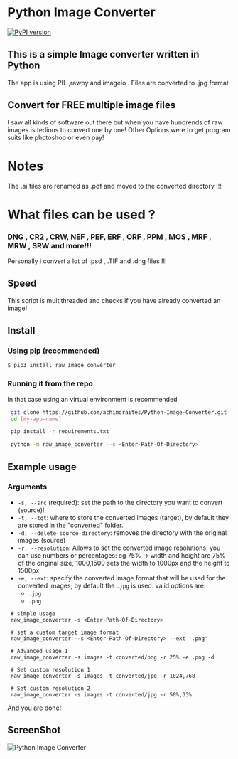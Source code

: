# Python Image Converter
[![PyPI version](https://badge.fury.io/py/raw-image-converter.svg)](https://pypi.org/project/raw-image-converter/)


## This is a simple Image converter written in Python
The app is using PIL ,rawpy and imageio . 
Files are converted to .jpg format 

## Convert for FREE multiple image files
I saw all kinds of software out there but when you have hundrends of raw images is tedious to convert 
one by one! Other Options were to get program suits like photoshop or even pay! 
# Notes
The .ai files are renamed as .pdf and moved to the converted directory !!! 


# What files can be used ?
### DNG , CR2 , CRW, NEF , PEF, ERF , ORF , PPM , MOS , MRF , MRW , SRW and more!!!
Personally i convert a lot of .psd , .TIF and .dng files !!! 
## Speed
This script is multithreaded and checks if you have already converted an image!

## Install

### Using pip (recommended)
```bash
$ pip3 install raw_image_converter
```

### Running it from the repo
In that case using an virtual environment is recommended

```bash
 git clone https://github.com/achimoraites/Python-Image-Converter.git [my-app-name]
 cd [my-app-name]

 pip install -r requirements.txt

 python -m raw_image_converter --s <Enter-Path-Of-Directory>
```
## Example usage

### Arguments
- `-s, --src` (required): set the path to the directory you want to convert (source)! 
- `-t, --tgt`: where to store the converted images (target), by default they are stored in the "converted" folder. 
- `-d, --delete-source-directory`: removes the directory with the original images (source) 
- `-r, --resolution`: Allows to set the converted image resolutions, you can use numbers or percentages: eg 75% -> width and height are 75% of the original size, 1000,1500 sets the width to 1000px and the height to 1500px
- `-e, --ext`: specify the converted image format that will be used for the converted images; by default the `.jpg` is used. valid options are:
    - `.jpg`
    - `.png`

```
 # simple usage
 raw_image_converter -s <Enter-Path-Of-Directory>

 # set a custom target image format
 raw_image_converter --s <Enter-Path-Of-Directory> --ext '.png'

 # Advanced usage 1
 raw_image_converter -s images -t converted/png -r 25% -e .png -d

 # Set custom resolution 1
 raw_image_converter -s images -t converted/jpg -r 1024,768

 # Set custom resolution 2
 raw_image_converter -s images -t converted/jpg -r 50%,33%
```




And you are done! 

## ScreenShot
<img src='https://raw.githubusercontent.com/achimoraites/Python-Image-Converter/master/sample.png' alt='Python Image Converter'>

